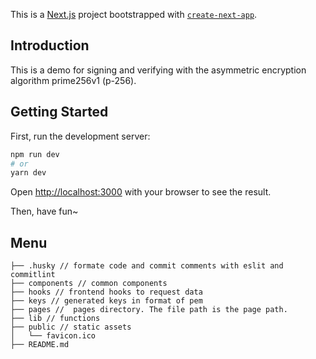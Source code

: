 This is a [Next.js](https://nextjs.org/) project bootstrapped with [`create-next-app`](https://github.com/vercel/next.js/tree/canary/packages/create-next-app).

## Introduction

This is a demo for signing and verifying with the asymmetric encryption algorithm prime256v1 (p-256).

## Getting Started

First, run the development server:

```bash
npm run dev
# or
yarn dev
```

Open [http://localhost:3000](http://localhost:3000) with your browser to see the result.

Then, have fun~

## Menu

```
├── .husky // formate code and commit comments with eslit and commitlint
├── components // common components
├── hooks // frontend hooks to request data
├── keys // generated keys in format of pem
├── pages //  pages directory. The file path is the page path.
├── lib // functions
├── public // static assets
│   └── favicon.ico
├── README.md
```
